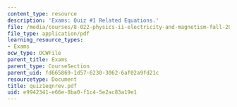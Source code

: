 ```yaml
---
content_type: resource
description: 'Exams: Quiz #1 Related Equations.'
file: /media/courses/8-022-physics-ii-electricity-and-magnetism-fall-2002/e9942341e66e8ba0f1c45e2ac83a19e1_quiz1eqnrev.pdf
file_type: application/pdf
learning_resource_types:
- Exams
ocw_type: OCWFile
parent_title: Exams
parent_type: CourseSection
parent_uid: fd665869-1d57-6230-3062-6af02a9fd21c
resourcetype: Document
title: quiz1eqnrev.pdf
uid: e9942341-e66e-8ba0-f1c4-5e2ac83a19e1
---
```

